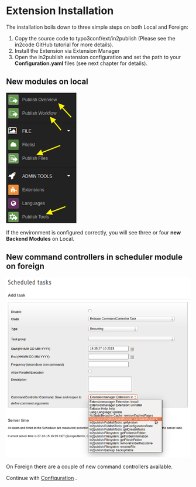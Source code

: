 # Extension Installation

The installation boils down to three simple steps on both Local and Foreign:

1. Copy the source code to typo3conf/ext/in2publish (Please see the in2code GitHub tutorial for more details).
2. Install the Extension via Extension Manager
3. Open the in2publish extension configuration and set the path to your **Configuration.yaml** files (see next chapter for details).

## New modules on local

![Publisher backend modules](_img/modules.png)

If the environment is configured correctly, you will see three or four **new Backend Modules** on Local.

## New command controllers in scheduler module on foreign

![Command controller list](_img/command_controller.png)

On Foreign there are a couple of new command controllers available.

Continue with [Configuration](Configuration/Index.md) .
